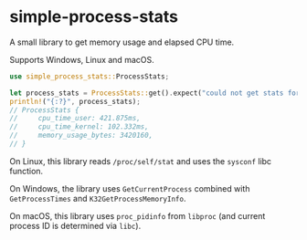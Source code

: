 # simple-process-stats

A small library to get memory usage and elapsed CPU time.

Supports Windows, Linux and macOS.

```rust
use simple_process_stats::ProcessStats;

let process_stats = ProcessStats::get().expect("could not get stats for running process");
println!("{:?}", process_stats);
// ProcessStats {
//     cpu_time_user: 421.875ms,
//     cpu_time_kernel: 102.332ms,
//     memory_usage_bytes: 3420160,
// }
```

On Linux, this library reads `/proc/self/stat` and uses the `sysconf` libc function.

On Windows, the library uses `GetCurrentProcess` combined with `GetProcessTimes` and `K32GetProcessMemoryInfo`.

On macOS, this library uses `proc_pidinfo` from `libproc` (and current process ID is determined via `libc`).
